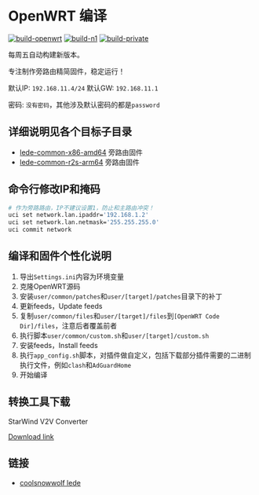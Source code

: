 # OpenWRT 编译

[![build-openwrt](https://github.com/alecthw/openwrt-actions/actions/workflows/build-openwrt.yml/badge.svg)](https://github.com/alecthw/openwrt-actions/actions/workflows/build-openwrt.yml)
[![build-n1](https://github.com/alecthw/openwrt-actions/actions/workflows/build-n1.yml/badge.svg)](https://github.com/alecthw/openwrt-actions/actions/workflows/build-n1.yml)
[![build-private](https://github.com/alecthw/openwrt-actions/actions/workflows/build-private.yml/badge.svg)](https://github.com/alecthw/openwrt-actions/actions/workflows/build-private.yml)

每周五自动构建新版本。

专注制作旁路由精简固件，稳定运行！

默认IP: `192.168.11.4/24`
默认GW: `192.168.11.1`

密码: `没有密码`，其他涉及默认密码的都是`password`

## 详细说明见各个目标子目录

- [lede-common-x86-amd64](user/lede-common-x86-amd64/README.md) 旁路由固件
- [lede-common-r2s-arm64](user/lede-common-r2s-arm64/README.md) 旁路由固件

## 命令行修改IP和掩码

```bash
# 作为旁路路由，IP不建议设置1，防止和主路由冲突！
uci set network.lan.ipaddr='192.168.1.2'
uci set network.lan.netmask='255.255.255.0'
uci commit network
```

## 编译和固件个性化说明

1. 导出`Settings.ini`内容为环境变量
2. 克隆OpenWRT源码
3. 安装`user/common/patches`和`user/[target]/patches`目录下的补丁
4. 更新feeds，Update feeds
5. 复制`user/common/files`和`user/[target]/files`到`[OpenWRT Code Dir]/files`，注意后者覆盖前者
6. 执行脚本`user/common/custom.sh`和`user/[target]/custom.sh`
7. 安装feeds，Install feeds
8. 执行`app_config.sh`脚本，对插件做自定义，包括下载部分插件需要的二进制执行文件，例如`clash`和`AdGuardHome`
9. 开始编译

## 转换工具下载

StarWind V2V Converter

[Download link](https://www.starwindsoftware.com/tmplink/starwindconverter.exe)


## 链接

- [coolsnowwolf lede](https://github.com/coolsnowwolf/lede)
